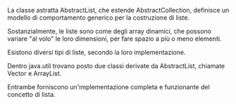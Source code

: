 La classe astratta AbstractList, che estende AbstractCollection, definisce un modello di comportamento generico per la costruzione di liste. 

Sostanzialmente, le liste sono come degli array dinamici, che possono variare "al volo" le loro dimensioni, per fare spazio a più o meno elementi. 

Esistono diversi tipi di liste, secondo la loro implementazione. 

Dentro java.util trovano posto due classi derivate da AbstractList, chiamate Vector e ArrayList.

Entrambe forniscono un'implementazione completa e funzionante del concetto di lista.